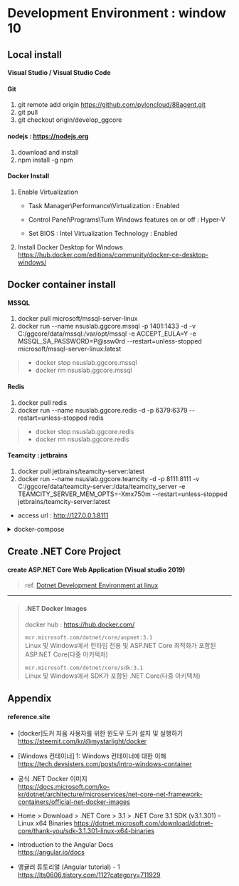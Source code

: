 # Development Environment : window 10

## Local install 

#### Visual Studio / Visual Studio Code

#### Git
1. git remote add origin https://github.com/pyloncloud/88agent.git  
1. git pull  
1. git checkout origin/develop_ggcore  

#### nodejs : https://nodejs.org
1. download and install  
1. npm install -g npm

#### Docker Install
1. Enable Virtualization
   - Task Manager\Performance\Virtualization : Enabled  
   - Control Panel\Programs\Turn Windows features on or off : Hyper-V  

   - Set BIOS : Intel Virtualization Technology : Enabled  

1. Install Docker Desktop for Windows  
   https://hub.docker.com/editions/community/docker-ce-desktop-windows/  

## Docker container install 

#### MSSQL
1. docker pull microsoft/mssql-server-linux
1. docker run --name nsuslab.ggcore.mssql -p 1401:1433 -d -v C:/ggcore/data/mssql:/var/opt/mssql -e ACCEPT_EULA=Y -e MSSQL_SA_PASSWORD=P@ssw0rd --restart=unless-stopped microsoft/mssql-server-linux:latest

>- docker stop nsuslab.ggcore.mssql
>- docker rm nsuslab.ggcore.mssql

#### Redis
1. docker pull redis
1. docker run --name nsuslab.ggcore.redis -d -p 6379:6379 --restart=unless-stopped redis

>- docker stop nsuslab.ggcore.redis
>- docker rm nsuslab.ggcore.redis

#### Teamcity : jetbrains
1. docker pull jetbrains/teamcity-server:latest
1. docker run --name nsuslab.ggcore.teamcity -d -p 8111:8111 -v C:/ggcore/data/teamcity-server:/data/teamcity_server -e TEAMCITY_SERVER_MEM_OPTS=-Xmx750m --restart=unless-stopped jetbrains/teamcity-server:latest

- access url : http://127.0.0.1:8111

<details>
<summary>docker-compose</summary>
<div markdown="1">
   
>vi docker-compose.yml
>```
>version: '2'
>services:
>  server:
>    image: 'jetbrains/teamcity-server'
>    volumes: 
>      - 'C:/ggcore/data/teamcity-server:/data/teamcity_server/datadir'
>      - 'C:/ggcore/data/teamcity-server:/data/teamcity_server/logs'
>    ports:
>      - 8111:8111
>    environment:
>      - TEAMCITY_SERVER_MEM_OPTS="-Xmx750m"
>  agent:
>    image: 'jetbrains/teamcity-minimal-agent'
>    environment:
>      - SERVER_URL=server:8111
>```
>docker-compose up -d

</div>
</details>

## Create .NET Core Project

#### create ASP.NET Core Web Application (Visual studio 2019)

> ref.
[Dotnet Development Environment at linux](../../environment/personal/nsuslab.dotnet.development.env.md)





---

>#### .NET Docker Images
>docker hub : https://hub.docker.com/  
>
>`mcr.microsoft.com/dotnet/core/aspnet:3.1`  
>Linux 및 Windows에서 런타임 전용 및 ASP.NET Core 최적화가 포함된 ASP.NET Core(다중 아키텍처)  
>
>`mcr.microsoft.com/dotnet/core/sdk:3.1`  
>Linux 및 Windows에서 SDK가 포함된 .NET Core(다중 아키텍처)  

## Appendix

#### reference.site

+ [docker]도커 처음 사용자를 위한 윈도우 도커 설치 및 실행하기  
https://steemit.com/kr/@mystarlight/docker  

+ [Windows 컨테이너] 1: Windows 컨테이너에 대한 이해  
https://tech.devsisters.com/posts/intro-windows-container

+ 공식 .NET Docker 이미지  
https://docs.microsoft.com/ko-kr/dotnet/architecture/microservices/net-core-net-framework-containers/official-net-docker-images

* Home > Download > .NET Core > 3.1 > .NET Core 3.1 SDK (v3.1.301) - Linux x64 Binaries
https://dotnet.microsoft.com/download/dotnet-core/thank-you/sdk-3.1.301-linux-x64-binaries

* Introduction to the Angular Docs  
https://angular.io/docs  

+ 앵귤러 튜토리얼 (Angular tutorial) - 1  
https://lts0606.tistory.com/112?category=711929  



